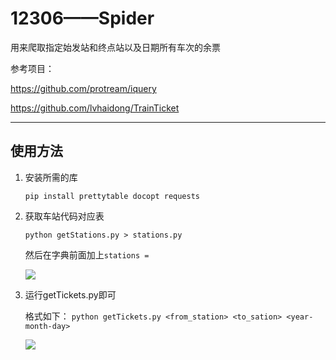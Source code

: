 # 12306——Spider

用来爬取指定始发站和终点站以及日期所有车次的余票

参考项目：

https://github.com/protream/iquery

https://github.com/lvhaidong/TrainTicket

---
使用方法
---

 1. 安装所需的库

    `pip install prettytable docopt requests`

 2. 获取车站代码对应表

    `python getStations.py > stations.py`

    然后在字典前面加上`stations = `

    ![](https://github.com/jinhuiphy/Spider/blob/master/12306Spider/pictures/stations.png)

 3. 运行getTickets.py即可

    格式如下： 
    `python getTickets.py <from_station> <to_sation> <year-month-day>`

    ![](https://github.com/jinhuiphy/Spider/blob/master/12306Spider/pictures/tickets.png)







